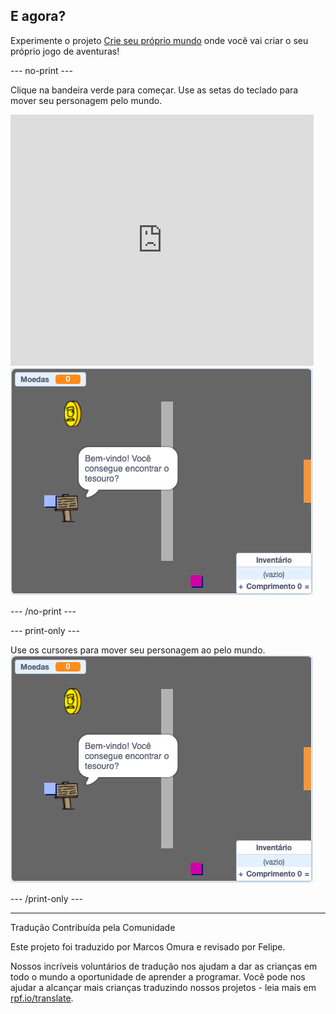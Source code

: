 ## E agora?

Experimente o projeto [Crie seu próprio mundo](https://projects.raspberrypi.org/pt-BR/projects/create-your-own-world?utm_source=pathway&utm_medium=whatnext&utm_campaign=projects) onde você vai criar o seu próprio jogo de aventuras!

--- no-print ---

Clique na bandeira verde para começar. Use as setas do teclado para mover seu personagem pelo mundo.

<div class="scratch-preview">
  <iframe allowtransparency="true" width="485" height="402" src="https://scratch.mit.edu/projects/embed/395785129/?autostart=false" frameborder="0" scrolling="no"></iframe>
  <img src="images/create-showcase.png">
</div>

--- /no-print ---

--- print-only ---

Use os cursores para mover seu personagem ao pelo mundo. 
![showcase.png](images/create-showcase.png)

--- /print-only ---


***
Tradução Contribuída pela Comunidade

Este projeto foi traduzido por Marcos Omura e revisado por Felipe.

Nossos incríveis voluntários de tradução nos ajudam a dar as crianças em todo o mundo a oportunidade de aprender a programar. Você pode nos ajudar a alcançar mais crianças traduzindo nossos projetos - leia mais em [rpf.io/translate](https://rpf.io/translate).